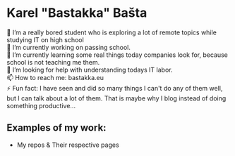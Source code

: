 # Karel "Bastakka" Bašta  

🧑 I’m a really bored student who is exploring a lot of remote topics while studying IT on high school  
🔭 I’m currently working on passing school.  
🌱 I’m currently learning some real things today companies look for, because school is not teaching me them.  
🤔 I’m looking for help with understanding todays IT labor.  
📫 How to reach me: bastakka.eu  
⚡ Fun fact: I have seen and did so many things I can't do any of them well, but I can talk about a lot of them.
That is maybe why I blog instead of doing something productive...

## Examples of my work:  
* My repos & Their respective pages
